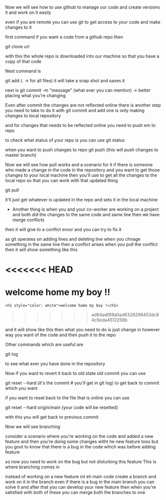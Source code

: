 Now we will see how to use github to manage our code and create  versions 
it and work on it easily 

even if you are remote you can use git to get access to your code and
make changes to it

first command if you want a code from a github repo
then  

git clone url

with this the whole repo is downloaded into our machine
so that you have a copy of that code 

Next command is

git add <what file> (. -> for all files)
it will take a snap shot and saves it

next is 
git commit -m "message" (what ever you can mention) -> better placing what you're changing

Even after commit the changes are not reflected online
there is another step you need to take to do it
with git commit and add one is only making changes to local repository

and for changes that needs to be reflected online you need to push em to repo

to check what status of your repo is you can use
git status

when you want to push changes to repo
git push (this will push changes to master branch)

Now we will see how pull works and a scenario for it
if there is someone who made a change in the code in the repository 
and you want to get those changes to your local machine
  then you'll use 
  to get all the changes to the local repo so that you can work with that updated thing
  
  git pull 

it'll just get whatever is updated in the repo and sets it in the local machine


* Another thing is when you and your co-worker are working on a project and both did the changes to the same code and same line
then we have merge conflicts

then it will give to a conflict eroor and you can try to fix it

as git operates on adding lines and deleting line
when you chnage something in the same line then a conflict arises
when you pull the conflict then it will show something like this
  
<<<<<<< HEAD
    <h1>welcome home my boy !!</h1>
=======
    <h1 style="color: white">welcome home my boy !</h1>
>>>>>>> ad84adf89a0ad6328298453dc84c9eda4512258b


and it will show like this 
then what you need to do is
just change in however way you want of the code and then push it to the repo


Other commands which are useful are 

git log

to see what ever you have done in the repository

Now if you want to revert it back to old state old commit you can use

git reset --hard <commit> 
(it's the commit # you'll get in git log) 
to get back to commit which you want

if you want to reset back to the file that is online you can use

git reset --hard origin/main
(your code will be resetted)

with this you will get back to previous commit


Now we will see branching

consider a scenario where you're working on the code and added a new feature and then you're doing some changes witht he new feature tooo
but you goot to know that there is a bug in the code which was before adding feature

so now you need to work on the bug but not disturbing this feature
This is where branching comes in

instead of working on a new feature int eh main code
create a branch and work on it in the branch 
even if there is a bug in the main branch you can solve it
and after that you can develop your new feature 
then when you're satisfied with both of these you can merge both the branches to one

